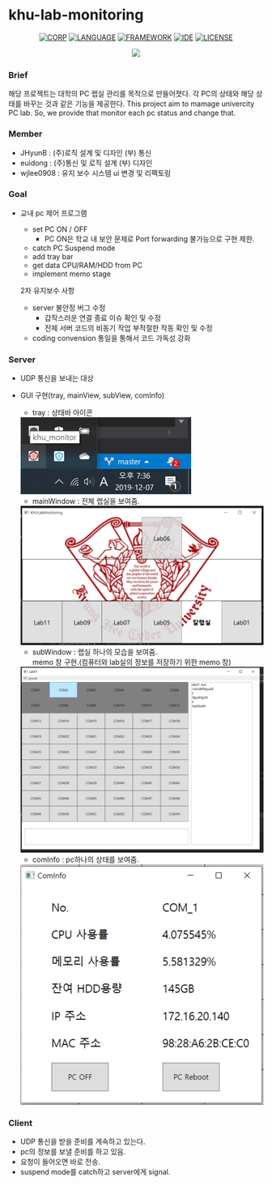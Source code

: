# khu-lab-monitoring

<div align="center">

[![CORP](https://img.shields.io/badge/KHU-GURU-orange)](http://swedu.khu.ac.kr/html_2018/)
[![LANGUAGE](https://img.shields.io/badge/c%23-8.0-yellowgreen)](https://docs.microsoft.com/en-us/dotnet/csharp/whats-new/csharp-8)
[![FRAMEWORK](https://img.shields.io/badge/.NET%20Core-3.0-ff69b4)](https://dotnet.microsoft.com/download/dotnet-core/3.0)
[![IDE](https://img.shields.io/badge/VS-2019-green)](https://visualstudio.microsoft.com/vs/)
[![LICENSE](https://img.shields.io/badge/License-MIT-blueviolet)](https://ko.wikipedia.org/wiki/MIT_%ED%97%88%EA%B0%80%EC%84%9C)

</div>

<p align="center">
<img src='https://blog.kakaocdn.net/dn/bjsDsi/btqxXJM3JKe/WAK7xHbOm7kxyVqRIvoOaK/img.jpg' width="500px">
</p>

### Brief

해당 프로젝트는 대학의 PC 랩실 관리를 목적으로 만들어졋다. 각 PC의 상태와 해당 상태를 바꾸는 것과 같은 기능을 제공한다.
This project aim to mamage univercity PC lab. So, we provide that monitor each pc status and change that.

### Member
- JHyunB : (주)로직 설계 및 디자인 (부) 통신
- euidong : (주)통신 및 로직 설계 (부) 디자인
- wjlee0908 : 유지 보수 시스템 ui 변경 및 리팩토링 

### Goal 
- 교내 pc 제어 프로그램 
  - set PC ON / OFF
    - PC ON은 학교 내 보안 문제로 Port forwarding 불가능으로 구현 제한.
  - catch PC Suspend mode
  - add tray bar
  - get data CPU/RAM/HDD from PC
  - implement memo stage
  
  2차 유지보수 사항
  - server 불안정 버그 수정
    - 갑작스러운 연결 종료 이슈 확인 및 수정
    - 전체 서버 코드의 비동기 작업 부적절한 작동 확인 및 수정
  - coding convension 통일을 통해서 코드 가독성 강화   

### Server 
- UDP 통신을 보내는 대상
- GUI 구현(tray, mainView, subView, comInfo)
  - tray : 상태바 아이콘
  <img src="./img/tray.png">
  
  - mainWindow : 전체 랩실을 보여줌.
  <img src="./img/mainWindow.png">
  
  - subWindow : 랩실 하나의 모습을 보여줌.<br>
  memo 창 구현.(컴퓨터와 lab실의 정보를 저장하기 위한 memo 창)
  <img src="./img/subWindow.png">
  
  - comInfo : pc하나의 상태를 보여줌.
  <img src="./img/comInfo.png">

### Client 
- UDP 통신을 받을 준비를 계속하고 있는다.
- pc의 정보를 보낼 준비를 하고 있음.
- 요청이 들어오면 바로 전송.
- suspend mode를 catch하고 server에게 signal.
